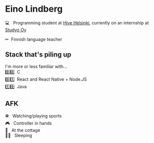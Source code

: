 # Eino Lindberg

💻 &nbsp; Programming student at [Hive Helsinki](https://www.hive.fi/en/), currently on an internship at [Studyo Oy](https://studyo.fi/)

✏ &nbsp;Finnish language teacher

## Stack that's piling up
I'm more or less familiar with... <br>
0️⃣0️⃣ &nbsp;C <br> 
0️⃣1️⃣ &nbsp;React and React Native + Node.JS <br>
1️⃣0️⃣ &nbsp;Java <br>

## AFK
⚽ &nbsp; Watching/playing sports<br>
🎮 &nbsp; Controller in hands<br>
🌲 &nbsp; At the cottage<br>
🛌🏻 &nbsp; Sleeping<br>

<!--
**einoob/einoob** is a ✨ _special_ ✨ repository because its `README.md` (this file) appears on your GitHub profile.

Here are some ideas to get you started:

- 🔭 I’m currently working on ...
- 🌱 I’m currently learning ...
- 👯 I’m looking to collaborate on ...
- 🤔 I’m looking for help with ...
- 💬 Ask me about ...
- 📫 How to reach me: ...
- 😄 Pronouns: ...
- ⚡ Fun fact: ...
-->
